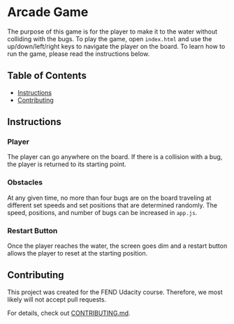 # Arcade Game

The purpose of this game is for the player to make it to the water without colliding with the bugs. To play the game, open `index.html` and use the up/down/left/right keys to navigate the player on the board. To learn how to run the game, please read the instructions below.

## Table of Contents

* [Instructions](#instructions)
* [Contributing](#contributing)

## Instructions

### Player

The player can go anywhere on the board. If there is a collision with a bug, the player is returned to its starting point.

### Obstacles

At any given time, no more than four bugs are on the board traveling at different set speeds and set positions that are determined randomly. The speed, positions, and number of bugs can be increased in `app.js`.

### Restart Button

Once the player reaches the water, the screen goes dim and a restart button allows the player to reset at the starting position.

## Contributing

This project was created for the FEND Udacity course. Therefore, we most likely will not accept pull requests.

For details, check out [CONTRIBUTING.md](CONTRIBUTING.md).

